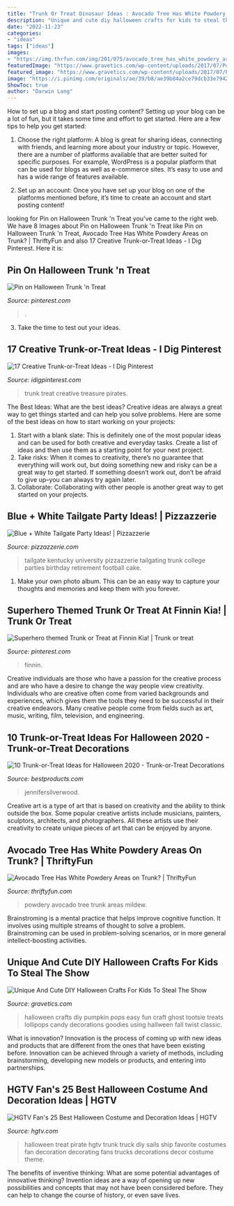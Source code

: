 ```yaml
---
title: "Trunk Or Treat Dinosaur Ideas : Avocado Tree Has White Powdery Areas On Trunk?"
description: "Unique and cute diy halloween crafts for kids to steal the show"
date: "2022-11-23"
categories:
- "ideas"
tags: ["ideas"]
images:
- "https://img.thrfun.com/img/201/075/avocado_tree_has_white_powdery_areas_on_trunk_x5.jpg"
featuredImage: "https://www.gravetics.com/wp-content/uploads/2017/07/Put-a-twist-on-the-classic-ghost-lollipops-and-make-pumpkin-pops-using-Tootsie-Pops-for-Halloween-this-year.jpg"
featured_image: "https://www.gravetics.com/wp-content/uploads/2017/07/Put-a-twist-on-the-classic-ghost-lollipops-and-make-pumpkin-pops-using-Tootsie-Pops-for-Halloween-this-year.jpg"
image: "https://i.pinimg.com/originals/ae/39/b8/ae39b84a2ce79dcb33e794243f8d3df6.jpg"
ShowToc: true
author: "Darwin Lang"
---
```



How to set up a blog and start posting content?
Setting up your blog can be a lot of fun, but it takes some time and effort to get started. Here are a few tips to help you get started:
1. Choose the right platform: A blog is great for sharing ideas, connecting with friends, and learning more about your industry or topic. However, there are a number of platforms available that are better suited for specific purposes. For example, WordPress is a popular platform that can be used for blogs as well as e-commerce sites. It’s easy to use and has a wide range of features available.

2. Set up an account: Once you have set up your blog on one of the platforms mentioned before, it’s time to create an account and start posting content!

	

		
looking for Pin on Halloween Trunk &#039;n Treat you've came to the right web. We have 8 Images about Pin on Halloween Trunk &#039;n Treat like Pin on Halloween Trunk &#039;n Treat, Avocado Tree Has White Powdery Areas on Trunk? | ThriftyFun and also 17 Creative Trunk-or-Treat Ideas - I Dig Pinterest. Here it is:
		
    
## Pin On Halloween Trunk &#039;n Treat

<img loading=lazy src="https://i.pinimg.com/originals/ae/39/b8/ae39b84a2ce79dcb33e794243f8d3df6.jpg" onerror="this.onerror=null;this.src='https://tse2.mm.bing.net/th?id=OIP.a_En6i3iXzkgbI_ddXxHCwHaJ4&amp;pid=15.1';" alt="Pin on Halloween Trunk &#039;n Treat">

_Source: pinterest.com_

>. 

	

3. Take the time to test out your ideas.

    
## 17 Creative Trunk-or-Treat Ideas - I Dig Pinterest

<img loading=lazy src="https://www.idigpinterest.com/wp-content/uploads/2013/10/pirates-treasure.jpg" onerror="this.onerror=null;this.src='https://tse1.mm.bing.net/th?id=OIP.n_8JtKIKnzpeS-CwyyLG2gHaJ6&amp;pid=15.1';" alt="17 Creative Trunk-or-Treat Ideas - I Dig Pinterest">

_Source: idigpinterest.com_

>trunk treat creative treasure pirates. 

	

The Best Ideas: What are the best ideas?
Creative ideas are always a great way to get things started and can help you solve problems. Here are some of the best ideas on how to start working on your projects: 
1. Start with a blank slate: This is definitely one of the most popular ideas and can be used for both creative and everyday tasks. Create a list of ideas and then use them as a starting point for your next project. 
2. Take risks: When it comes to creativity, there’s no guarantee that everything will work out, but doing something new and risky can be a great way to get started. If something doesn’t work out, don’t be afraid to give up–you can always try again later. 
3. Collaborate: Collaborating with other people is another great way to get started on your projects.

    
## Blue + White Tailgate Party Ideas! | Pizzazzerie

<img loading=lazy src="https://pizzazzerie.com/wp-content/uploads/2012/08/Blue-and-White-University-of-Kentucky-Tailgate-Party-Ideas1.png" onerror="this.onerror=null;this.src='https://tse1.mm.bing.net/th?id=OIP.qby7pItmNM0D2XAjQU-yVQHaLO&amp;pid=15.1';" alt="Blue + White Tailgate Party Ideas! | Pizzazzerie">

_Source: pizzazzerie.com_

>tailgate kentucky university pizzazzerie tailgating trunk college parties birthday retirement football cake. 

	

1. Make your own photo album. This can be an easy way to capture your thoughts and memories and keep them with you forever.

    
## Superhero Themed Trunk Or Treat At Finnin Kia! | Trunk Or Treat

<img loading=lazy src="https://i.pinimg.com/736x/b8/f7/d1/b8f7d13b44717b657cec83a933bc161b.jpg" onerror="this.onerror=null;this.src='https://tse4.mm.bing.net/th?id=OIP.nMA8cjWaP4yVNSku-8qo7wHaFj&amp;pid=15.1';" alt="Superhero themed Trunk or Treat at Finnin Kia! | Trunk or treat">

_Source: pinterest.com_

>finnin. 

	

Creative individuals are those who have a passion for the creative process and are who have a desire to change the way people view creativity. Individuals who are creative often come from varied backgrounds and experiences, which gives them the tools they need to be successful in their creative endeavors. Many creative people come from fields such as art, music, writing, film, television, and engineering.

    
## 10 Trunk-or-Treat Ideas For Halloween 2020 - Trunk-or-Treat Decorations

<img loading=lazy src="https://hips.hearstapps.com/hmg-prod.s3.amazonaws.com/images/stranger-things-trunk-or-treat-1598023289.jpg?crop=0.995xw:0.995xh;0.00518xw,0.00518xh&amp;resize=480:*" onerror="this.onerror=null;this.src='https://tse4.mm.bing.net/th?id=OIP.yekFkS-HPqqUJDLQ9AMDIwHaHa&amp;pid=15.1';" alt="10 Trunk-or-Treat Ideas for Halloween 2020 - Trunk-or-Treat Decorations">

_Source: bestproducts.com_

>jennifersilverwood. 

	

Creative art is a type of art that is based on creativity and the ability to think outside the box. Some popular creative artists include musicians, painters, sculptors, architects, and photographers. All these artists use their creativity to create unique pieces of art that can be enjoyed by anyone.

    
## Avocado Tree Has White Powdery Areas On Trunk? | ThriftyFun

<img loading=lazy src="https://img.thrfun.com/img/201/075/avocado_tree_has_white_powdery_areas_on_trunk_x5.jpg" onerror="this.onerror=null;this.src='https://tse2.mm.bing.net/th?id=OIP.I-5JatjF8lAne0hkp91ZkwHaM_&amp;pid=15.1';" alt="Avocado Tree Has White Powdery Areas on Trunk? | ThriftyFun">

_Source: thriftyfun.com_

>powdery avocado tree trunk areas mildew. 

	

Brainstroming is a mental practice that helps improve cognitive function. It involves using multiple streams of thought to solve a problem. Brainstroming can be used in problem-solving scenarios, or in more general intellect-boosting activities.

    
## Unique And Cute DIY Halloween Crafts For Kids To Steal The Show

<img loading=lazy src="https://www.gravetics.com/wp-content/uploads/2017/07/Put-a-twist-on-the-classic-ghost-lollipops-and-make-pumpkin-pops-using-Tootsie-Pops-for-Halloween-this-year.jpg" onerror="this.onerror=null;this.src='https://tse4.mm.bing.net/th?id=OIP.ugPwhMpSgot4BQIwXePocgHaWO&amp;pid=15.1';" alt="Unique And Cute DIY Halloween Crafts For Kids To Steal The Show">

_Source: gravetics.com_

>halloween crafts diy pumpkin pops easy fun craft ghost tootsie treats lollipops candy decorations goodies using hallween fall twist classic. 

	

What is innovation?
Innovation is the process of coming up with new ideas and products that are different from the ones that have been existing before. Innovation can be achieved through a variety of methods, including brainstorming, developing new models or products, and entering into partnerships.

    
## HGTV Fan&#039;s 25 Best Halloween Costume And Decoration Ideas | HGTV

<img loading=lazy src="https://hgtvhome.sndimg.com/content/dam/images/hgtv/fullset/2010/7/27/0/Halloween-UGC_1flatoolman-pirate-ship_s3x4.jpg.rend.hgtvcom.616.822.suffix/1400948626386.jpeg" onerror="this.onerror=null;this.src='https://tse1.mm.bing.net/th?id=OIP.inLmyNgRLN6o8UyEg6RdDgHaJ4&amp;pid=15.1';" alt="HGTV Fan&#039;s 25 Best Halloween Costume and Decoration Ideas | HGTV">

_Source: hgtv.com_

>halloween treat pirate hgtv trunk truck diy sails ship favorite costumes fan decoration decorating fans trucks decorations decor costume theme. 

	

The benefits of inventive thinking: What are some potential advantages of innovative thinking?
Invention ideas are a way of opening up new possibilities and concepts that may not have been considered before. They can help to change the course of history, or even save lives.

